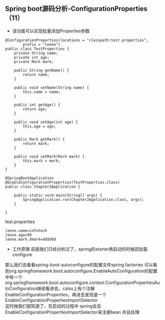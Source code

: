 ## Spring boot源码分析-ConfigurationProperties（11）
* 该功能可以实现批量添加Properties参数

```
@ConfigurationProperties(locations = "classpath:test.properties",
		prefix = "leone")
public class TestProperties {
	private String name;
	private int age;
	private Mark mark;

	public String getName() {
		return name;
	}

	public void setName(String name) {
		this.name = name;
	}

	public int getAge() {
		return age;
	}

	public void setAge(int age) {
		this.age = age;
	}

	public Mark getMark() {
		return mark;
	}

	public void setMark(Mark mark) {
		this.mark = mark;
	}
}
```

```
@SpringBootApplication
@EnableConfigurationProperties(TestProperties.class)
public class Chapter2Application {

	public static void main(String[] args) {
		SpringApplication.run(Chapter2Application.class, args);
	}

}
```

test.properties

```
leone.name=infotech
leone.age=99
leone.mark.dmark=dddddd
```
* 工作原理
前面我们已经分析过了，spring的starter再启动的时候回加载configure

那么我们去看看spring-boot-autoconfigure的配置文件spring.factories
可以看到org.springframework.boot.autoconfigure.EnableAutoConfiguration的配置中有一个org.springframework.boot.autoconfigure.context.ConfigurationPropertiesAutoConfiguration继续看进去，calss上有个注解EnableConfigurationProperties，再进去发现是一个EnableConfigurationPropertiesImportSelector  
这时候我们就知道了，在启动的过程中  spring会去EnableConfigurationPropertiesImportSelector来注册bean  并且处理


